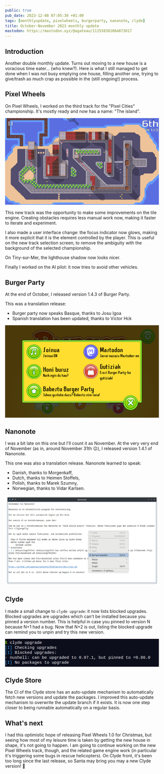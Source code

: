```yaml
---
public: true
pub_date: 2023-12-08 07:05:30 +01:00
tags: [monthlyupdate, pixelwheels, burgerparty, nanonote, clyde]
title: October-November 2023 monthly update
mastodon: https://mastodon.xyz/@agateau/111558381064873017
---
```


## Introduction

Another double monthly update. Turns out moving to a new house is a voracious time eater… (who knew?). Here is what I still managed to get done when I was not busy emptying one house, filling another one, trying to give/trash as much crap as possible in the (still ongoing!) process.

## Pixel Wheels

On Pixel Wheels, I worked on the third track for the "Pixel Cities" championship. It's mostly ready and now has a name: "The island".

![Pixel Wheels "The Island" track](pixelwheels-the-island.png)

This new track was the opportunity to make some improvements on the tile engine. Creating obstacles requires less manual work now, making it faster to iterate and experiment.

<!-- break -->

I also made a user interface change: the focus indicator now glows, making it more explicit that it is the element controlled by the player. This is useful on the new track selection screen, to remove the ambiguity with the background of the selected championship.

On Tiny-sur-Mer, the lighthouse shadow now looks nicer.

Finally I worked on the AI pilot: it now tries to avoid other vehicles.

## Burger Party

At the end of October, I released version 1.4.3 of Burger Party.

This was a translation release:

- Burger party now speaks Basque, thanks to Josu Igoa
- Spanish translation has been updated, thanks to Victor Hck

![Burger Party speaking Basque](burgerparty-eu.png)

## Nanonote

I was a bit late on this one but I'll count it as November. At the very very end of November (as in, around November 31th 😉), I released version 1.4.1 of Nanonote.

This one was also a translation release. Nanonote learned to speak:

- Danish, thanks to Morgenkaff,
- Dutch, thanks to Heimen Stoffels,
- Polish, thanks to Marek Szumny,
- Norwegian, thanks to Vidar Karlsen.

![Nanonote speaking Polish](nanonote-pl.png)

## Clyde

I made a small change to `clyde upgrade`: it now lists blocked upgrades. Blocked upgrades are upgrades which can't be installed because you pinned a version number. This is helpful in case you pinned to version N because N+1 had a bug. Now that N+2 is out, listing the blocked upgrade can remind you to unpin and try this new version.

![Clyde blocked upgrade](clyde-blocked-upgrade.png)

## Clyde Store

The CI of the Clyde store has an auto-update mechanism to automatically fetch new versions and update the packages. I improved this auto-update mechanism to overwrite the update branch if it exists. It is now one step closer to being runnable automatically on a regular basis.

## What's next

I had this optimistic hope of releasing Pixel Wheels 1.0 for Christmas, but seeing how most of my leisure time is taken by getting the new house in shape, it's not going to happen. I am going to continue working on the new Pixel Wheels track, though, and the related game engine work (in particular it's triggering some bugs in rescue helicopters). On Clyde front, it's been too long since the last release, so Santa may bring you may a new Clyde version! 🎁
